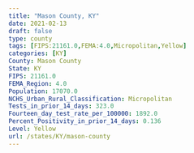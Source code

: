 ```yaml
---
title: "Mason County, KY"
date: 2021-02-13
draft: false
type: county
tags: [FIPS:21161.0,FEMA:4.0,Micropolitan,Yellow]
categories: [KY]
County: Mason County
State: KY
FIPS: 21161.0
FEMA_Region: 4.0
Population: 17070.0
NCHS_Urban_Rural_Classification: Micropolitan
Tests_in_prior_14_days: 323.0
Fourteen_day_test_rate_per_100000: 1892.0
Percent_Positivity_in_prior_14_days: 0.136
Level: Yellow
url: /states/KY/mason-county
---
```



